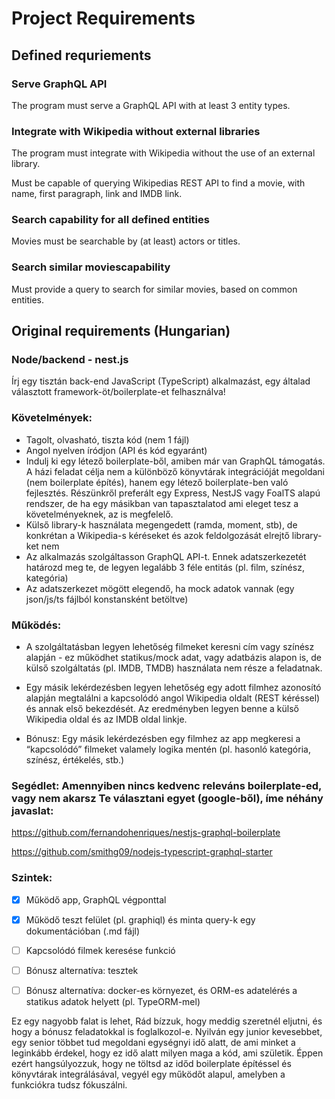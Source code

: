 # Project Requirements

## Defined requriements

### Serve GraphQL API
The program must serve a GraphQL API with at least 3 entity types.

### Integrate with Wikipedia without external libraries
The program must integrate with Wikipedia without the use of an external library.

Must be capable of querying Wikipedias REST API to find a movie, with name, first paragraph, link and IMDB link.

### Search capability for all defined entities
Movies must be searchable by (at least) actors or titles.

### Search similar moviescapability
Must provide a query to search for similar movies, based on common entities.



## Original requirements (Hungarian)

### Node/backend - nest.js
Írj egy tisztán back-end JavaScript (TypeScript) alkalmazást, egy általad választott framework-öt/boilerplate-et felhasználva!

### Követelmények:

- Tagolt, olvasható, tiszta kód (nem 1 fájl)
- Angol nyelven íródjon (API és kód egyaránt)
- Indulj ki egy létező boilerplate-ből, amiben már van GraphQL támogatás. A házi feladat célja nem a különböző könyvtárak integrációját megoldani (nem boilerplate építés), hanem egy létező boilerplate-ben való fejlesztés. Részünkről preferált egy Express, NestJS vagy FoalTS alapú rendszer, de ha egy másikban van tapasztalatod ami eleget tesz a követelményeknek, az is megfelelő.
- Külső library-k használata megengedett (ramda, moment, stb), de konkrétan a Wikipedia-s kéréseket és azok feldolgozását elrejtő library-ket nem
- Az alkalmazás szolgáltasson GraphQL API-t. Ennek adatszerkezetét határozd meg te, de legyen legalább 3 féle entitás (pl. film, színész, kategória)
- Az adatszerkezet mögött elegendő, ha mock adatok vannak (egy json/js/ts fájlból konstansként betöltve)

### Működés:

- A szolgáltatásban legyen lehetőség filmeket keresni cím vagy színész alapján - ez működhet statikus/mock adat, vagy adatbázis alapon is, de külső szolgáltatás (pl. IMDB, TMDB) használata nem része a feladatnak.

- Egy másik lekérdezésben legyen lehetőség egy adott filmhez azonosító alapján megtalálni a kapcsolódó angol Wikipedia oldalt (REST kéréssel) és annak első bekezdését. Az eredményben legyen benne a külső Wikipedia oldal és az IMDB oldal linkje.

- Bónusz: Egy másik lekérdezésben egy filmhez az app megkeresi a “kapcsolódó” filmeket valamely logika mentén (pl. hasonló kategória, színész, értékelés, stb.)

### Segédlet: Amennyiben nincs kedvenc releváns boilerplate-ed, vagy nem akarsz Te választani egyet (google-ből), íme néhány javaslat:

https://github.com/fernandohenriques/nestjs-graphql-boilerplate

https://github.com/smithg09/nodejs-typescript-graphql-starter

### Szintek:

- [x] Működő app, GraphQL végponttal 
- [x] Működő teszt felület (pl. graphiql) és minta query-k egy dokumentációban (.md fájl)
- [ ] Kapcsolódó filmek keresése funkció
- [ ] Bónusz alternatíva: tesztek
- [ ] Bónusz alternatíva: docker-es környezet, és ORM-es adatelérés a statikus adatok helyett (pl. TypeORM-mel)


Ez egy nagyobb falat is lehet, Rád bízzuk, hogy meddig szeretnél eljutni, és hogy a bónusz feladatokkal is foglalkozol-e. Nyilván egy junior kevesebbet, egy senior többet tud megoldani egységnyi idő alatt, de ami minket a leginkább érdekel, hogy ez idő alatt milyen maga a kód, ami születik. Éppen ezért hangsúlyozzuk, hogy ne töltsd az időd boilerplate építéssel és könyvtárak integrálásával, vegyél egy működőt alapul, amelyben a funkciókra tudsz fókuszálni.